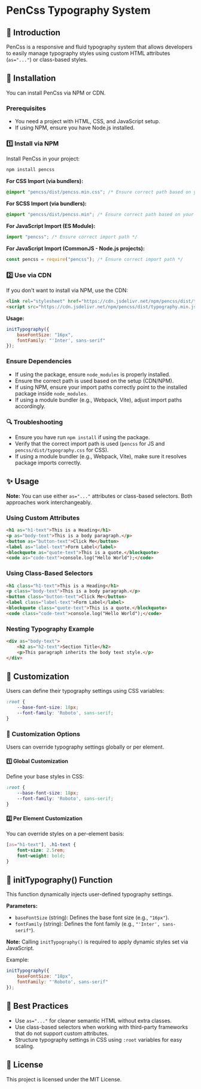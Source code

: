 # PenCss Typography System

## 📌 Introduction
PenCss is a responsive and fluid typography system that allows developers to easily manage typography styles using custom HTML attributes (`as="..."`) or class-based styles.

## 🚀 Installation

You can install PenCss via NPM or CDN.

### Prerequisites
- You need a project with HTML, CSS, and JavaScript setup.
- If using NPM, ensure you have Node.js installed.

### 1️⃣ Install via NPM
Install PenCss in your project:
```sh
npm install pencss
```
**For CSS Import (via bundlers):**
```css
@import "pencss/dist/pencss.min.css"; /* Ensure correct path based on your project structure */
```

**For SCSS Import (via bundlers):**
```scss
@import "pencss/dist/pencss.min"; /* Ensure correct path based on your project structure */
```

**For JavaScript Import (ES Module):**
```js
import "pencss"; /* Ensure correct import path */
```

**For JavaScript Import (CommonJS - Node.js projects):**
```js
const pencss = require("pencss"); /* Ensure correct import path */
```

### 2️⃣ Use via CDN
If you don't want to install via NPM, use the CDN:
```html
<link rel="stylesheet" href="https://cdn.jsdelivr.net/npm/pencss/dist/typography.min.css">
<script src="https://cdn.jsdelivr.net/npm/pencss/dist/typography.min.js" defer></script>
```
**Usage:**
```js
initTypography({
    baseFontSize: "16px",
    fontFamily: "'Inter', sans-serif"
});
```

### Ensure Dependencies
- If using the package, ensure `node_modules` is properly installed.
- Ensure the correct path is used based on the setup (CDN/NPM).
- If using NPM, ensure your import paths correctly point to the installed package inside `node_modules`.
- If using a module bundler (e.g., Webpack, Vite), adjust import paths accordingly.

### 🔍 Troubleshooting
- Ensure you have run `npm install` if using the package.
- Verify that the correct import path is used (`pencss` for JS and `pencss/dist/typography.css` for CSS).
- If using a module bundler (e.g., Webpack, Vite), make sure it resolves package imports correctly.

## ✨ Usage

**Note:** You can use either `as="..."` attributes or class-based selectors. Both approaches work interchangeably.

### Using Custom Attributes
```html
<h1 as="h1-text">This is a Heading</h1>
<p as="body-text">This is a body paragraph.</p>
<button as="button-text">Click Me</button>
<label as="label-text">Form Label</label>
<blockquote as="quote-text">This is a quote.</blockquote>
<code as="code-text">console.log("Hello World");</code>
```

### Using Class-Based Selectors
```html
<h1 class="h1-text">This is a Heading</h1>
<p class="body-text">This is a body paragraph.</p>
<button class="button-text">Click Me</button>
<label class="label-text">Form Label</label>
<blockquote class="quote-text">This is a quote.</blockquote>
<code class="code-text">console.log("Hello World");</code>
```

### Nesting Typography Example
```html
<div as="body-text">
    <h2 as="h2-text">Section Title</h2>
    <p>This paragraph inherits the body text style.</p>
</div>
```

## 🔧 Customization
Users can define their typography settings using CSS variables:
```css
:root {
    --base-font-size: 18px;
    --font-family: 'Roboto', sans-serif;
}
```

### 📌 Customization Options
Users can override typography settings globally or per element.

#### 1️⃣ Global Customization
Define your base styles in CSS:
```css
:root {
    --base-font-size: 18px;
    --font-family: 'Roboto', sans-serif;
}
```

#### 2️⃣ Per Element Customization
You can override styles on a per-element basis:
```css
[as="h1-text"], .h1-text {
    font-size: 2.5rem;
    font-weight: bold;
}
```

## 📜 initTypography() Function
This function dynamically injects user-defined typography settings.

**Parameters:**
- `baseFontSize` (string): Defines the base font size (e.g., `"16px"`).
- `fontFamily` (string): Defines the font family (e.g., `"'Inter', sans-serif"`).

**Note:** Calling `initTypography()` is required to apply dynamic styles set via JavaScript.

Example:
```js
initTypography({
    baseFontSize: "18px",
    fontFamily: "'Roboto', sans-serif"
});
```

## 📄 Best Practices
- Use `as="..."` for cleaner semantic HTML without extra classes.
- Use class-based selectors when working with third-party frameworks that do not support custom attributes.
- Structure typography settings in CSS using `:root` variables for easy scaling.

## 📄 License
This project is licensed under the MIT License.
